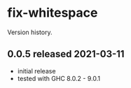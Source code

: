 # fix-whitespace

Version history.

## 0.0.5 released 2021-03-11

- initial release
- tested with GHC 8.0.2 - 9.0.1
